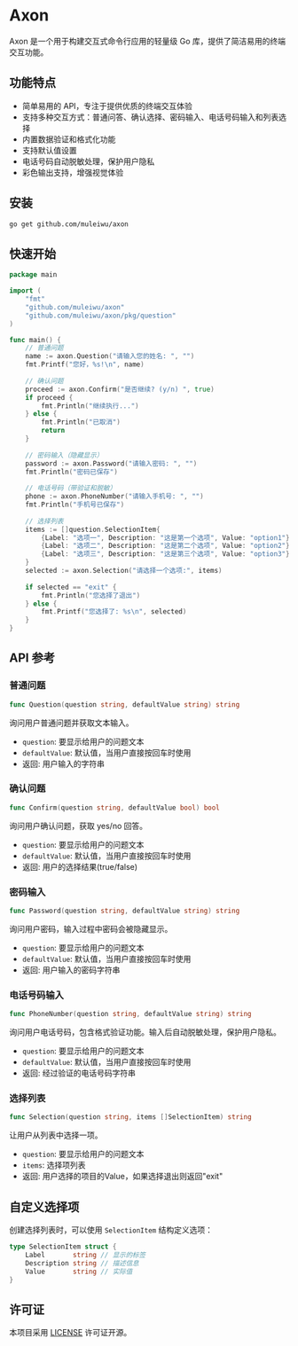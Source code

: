 # Axon

Axon 是一个用于构建交互式命令行应用的轻量级 Go 库，提供了简洁易用的终端交互功能。

## 功能特点

- 简单易用的 API，专注于提供优质的终端交互体验
- 支持多种交互方式：普通问答、确认选择、密码输入、电话号码输入和列表选择
- 内置数据验证和格式化功能
- 支持默认值设置
- 电话号码自动脱敏处理，保护用户隐私
- 彩色输出支持，增强视觉体验

## 安装

```bash
go get github.com/muleiwu/axon
```

## 快速开始

```go
package main

import (
	"fmt"
	"github.com/muleiwu/axon"
	"github.com/muleiwu/axon/pkg/question"
)

func main() {
	// 普通问题
	name := axon.Question("请输入您的姓名: ", "")
	fmt.Printf("您好，%s!\n", name)
	
	// 确认问题
	proceed := axon.Confirm("是否继续? (y/n) ", true)
	if proceed {
		fmt.Println("继续执行...")
	} else {
		fmt.Println("已取消")
		return
	}
	
	// 密码输入（隐藏显示）
	password := axon.Password("请输入密码: ", "")
	fmt.Println("密码已保存")
	
	// 电话号码（带验证和脱敏）
	phone := axon.PhoneNumber("请输入手机号: ", "")
	fmt.Println("手机号已保存")
	
	// 选择列表
	items := []question.SelectionItem{
		{Label: "选项一", Description: "这是第一个选项", Value: "option1"},
		{Label: "选项二", Description: "这是第二个选项", Value: "option2"},
		{Label: "选项三", Description: "这是第三个选项", Value: "option3"},
	}
	selected := axon.Selection("请选择一个选项:", items)
	
	if selected == "exit" {
		fmt.Println("您选择了退出")
	} else {
		fmt.Printf("您选择了: %s\n", selected)
	}
}
```

## API 参考

### 普通问题

```go
func Question(question string, defaultValue string) string
```

询问用户普通问题并获取文本输入。

- `question`: 要显示给用户的问题文本
- `defaultValue`: 默认值，当用户直接按回车时使用
- 返回: 用户输入的字符串

### 确认问题

```go
func Confirm(question string, defaultValue bool) bool
```

询问用户确认问题，获取 yes/no 回答。

- `question`: 要显示给用户的问题文本
- `defaultValue`: 默认值，当用户直接按回车时使用
- 返回: 用户的选择结果(true/false)

### 密码输入

```go
func Password(question string, defaultValue string) string
```

询问用户密码，输入过程中密码会被隐藏显示。

- `question`: 要显示给用户的问题文本
- `defaultValue`: 默认值，当用户直接按回车时使用
- 返回: 用户输入的密码字符串

### 电话号码输入

```go
func PhoneNumber(question string, defaultValue string) string
```

询问用户电话号码，包含格式验证功能。输入后自动脱敏处理，保护用户隐私。

- `question`: 要显示给用户的问题文本
- `defaultValue`: 默认值，当用户直接按回车时使用
- 返回: 经过验证的电话号码字符串

### 选择列表

```go
func Selection(question string, items []SelectionItem) string
```

让用户从列表中选择一项。

- `question`: 要显示给用户的问题文本
- `items`: 选择项列表
- 返回: 用户选择的项目的Value，如果选择退出则返回"exit"

## 自定义选择项

创建选择列表时，可以使用 `SelectionItem` 结构定义选项：

```go
type SelectionItem struct {
	Label       string // 显示的标签
	Description string // 描述信息
	Value       string // 实际值
}
```

## 许可证

本项目采用 [LICENSE](LICENSE) 许可证开源。
